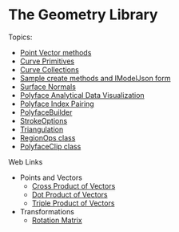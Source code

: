 # The Geometry Library

Topics:

* [Point Vector methods](./PointVector.md)
* [Curve Primitives](./CurvePrimitive.md)
* [Curve Collections](./CurveCollection.md)
* [Sample create methods and IModelJson form](./IModelJsonGeometrySchema.md)
* [Surface Normals](./FacetNormals.md)
* [Polyface Analytical Data Visualization](./PolyfaceAuxData.md)
* [Polyface Index Pairing](./PolyfaceIndexPairing.md)
* [PolyfaceBuilder](./PolyfaceBuilder.md)
* [StrokeOptions](./StrokeOptions.md)
* [Triangulation](./Triangulation.md)
* [RegionOps class](./RegionOps.md)
* [PolyfaceClip class](./PolyfaceClip.md)


Web Links

* Points and Vectors
  * [Cross Product of Vectors](https://en.wikipedia.org/wiki/Cross_product)
  * [Dot Product of Vectors](https://en.wikipedia.org/wiki/Dot_product)
  * [Triple Product of Vectors](https://en.wikipedia.org/wiki/Triple_product)
* Transformations
  * [Rotation Matrix](https://en.wikipedia.org/wiki/Rotation_matrix)
